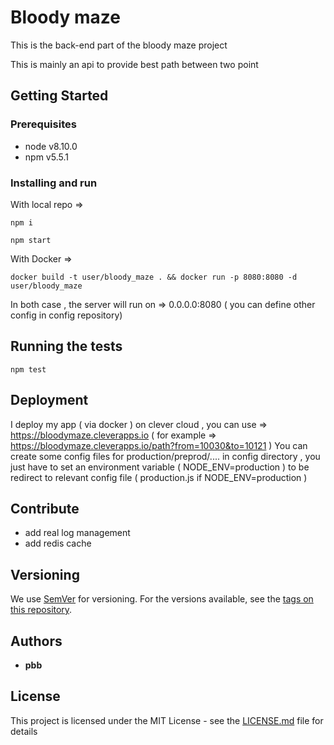 # Bloody maze

This is the back-end part of the bloody maze project

This is mainly an api to provide best path between two point

## Getting Started

### Prerequisites

  * node v8.10.0
  * npm v5.5.1

### Installing and run

With local repo =>

```
npm i
```

```
npm start
```

With Docker =>

```
docker build -t user/bloody_maze . && docker run -p 8080:8080 -d user/bloody_maze
```


In both case , the server will run on => 0.0.0.0:8080 ( you can define other config in config repository)


## Running the tests

```
npm test
```

## Deployment

I deploy my app ( via docker ) on clever cloud , you can use => https://bloodymaze.cleverapps.io ( for example => https://bloodymaze.cleverapps.io/path?from=10030&to=10121 )
You can create some config files for production/preprod/.... in config directory , you just have to set an environment variable ( NODE_ENV=production ) to be redirect to relevant config file ( production.js if NODE_ENV=production )

## Contribute

- add real log management
- add redis cache


## Versioning

We use [SemVer](http://semver.org/) for versioning. For the versions available, see the [tags on this repository](https://github.com/borel/bloodymaze/tags).

## Authors

* **pbb**

## License

This project is licensed under the MIT License - see the [LICENSE.md](LICENSE.md) file for details


